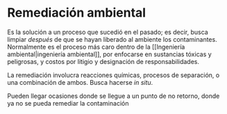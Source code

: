 # Remediación ambiental

Es la solución a un proceso que sucedió en el pasado; es decir, busca limpiar *después* de que se hayan liberado al ambiente los contaminantes. Normalmente es el proceso más caro dentro de la [[Ingeniería ambiental|ingeniería ambiental]], por enfocarse en sustancias tóxicas y peligrosas, y costos por litigio y designación de responsabilidades. 

La remediación involucra reacciones químicas, procesos de separación, o una combinación de ambos. Busca hacerse *in situ*.

Pueden llegar ocasiones donde se llegue a un punto de no retorno, donde ya no se pueda remediar la contaminación